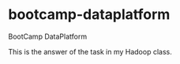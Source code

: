 bootcamp-dataplatform
=====================

BootCamp DataPlatform

This is the answer of the task in my Hadoop class.
